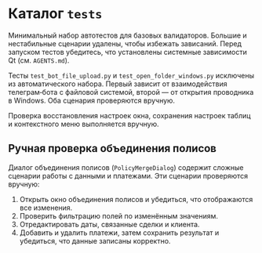 # Каталог `tests`

Минимальный набор автотестов для базовых валидаторов.
Большие и нестабильные сценарии удалены, чтобы избежать зависаний.
Перед запуском тестов убедитесь, что установлены системные зависимости Qt (см. `AGENTS.md`).

Тесты `test_bot_file_upload.py` и `test_open_folder_windows.py` исключены из автоматического набора.
Первый зависит от взаимодействия телеграм‑бота с файловой системой,
второй — от открытия проводника в Windows. Оба сценария проверяются вручную.


Проверка восстановления настроек окна, сохранения настроек таблиц и контекстного меню выполняется вручную.

## Ручная проверка объединения полисов

Диалог объединения полисов (`PolicyMergeDialog`) содержит сложные сценарии работы с данными и платежами.
Эти сценарии проверяются вручную:

1. Открыть окно объединения полисов и убедиться, что отображаются все изменения.
2. Проверить фильтрацию полей по изменённым значениям.
3. Отредактировать даты, связанные сделки и клиента.
4. Добавить и удалить платежи, затем сохранить результат и убедиться, что данные записаны корректно.

